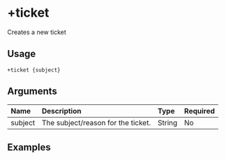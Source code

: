 # +ticket
Creates a new ticket

## Usage
```
+ticket {subject}
```

## Arguments
Name | Description | Type | Required
:-- | :-- | :-- | :--
subject | The subject/reason for the ticket. | String | No

## Examples